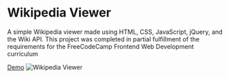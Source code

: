 # Wikipedia Viewer
A simple Wikipedia viewer made using HTML, CSS, JavaScript, jQuery, and the Wiki API. This project was completed in partial fulfillment of the requirements for the FreeCodeCamp Frontend Web Development curriculum 

[Demo](<"https://bfgonzalez.github.io/wikipedia-viewer">)
<img src="https://lh3.googleusercontent.com/rshH5jJG5MsHphxKvqwbL0Wb68BDv4hRAUvdLTV1ZW_n6GALpRWHuSewoUUk2Vw7Gn3I4n89R_iq7toVzdOdutHVidRHQzTNjD4T5wo5uzBNFs3SOMz1vwneCDbfnZXnWLqlYHIKGQ=w2400" alt="Wikipedia Viewer">
